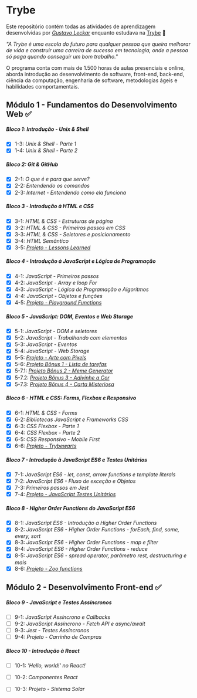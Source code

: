 # Trybe

Este repositório contém todas as atividades de aprendizagem desenvolvidas por _[Gustavo Leckar](https://www.linkedin.com/in/gustavoleckar)_ enquanto estudava na [Trybe](https://www.betrybe.com/) :rocket:

_"A Trybe é uma escola do futuro para qualquer pessoa que queira melhorar de vida e construir uma carreira de sucesso em tecnologia, onde a pessoa só paga quando conseguir um bom trabalho."_

O programa conta com mais de 1.500 horas de aulas presenciais e online, aborda introdução ao desenvolvimento de software, front-end, back-end, ciência da computação, engenharia de software, metodologias ágeis e habilidades comportamentais.

## Módulo 1 - Fundamentos do Desenvolvimento Web :white_check_mark:

##### Bloco 1: Introdução - Unix & Shell

- [x] 1-3: _Unix & Shell - Parte 1_
- [x] 1-4: _Unix & Shell - Parte 2_

##### Bloco 2: Git & GitHub

- [x] 2-1: _O que é e para que serve?_
- [x] 2-2: _Entendendo os comandos_
- [x] 2-3: _Internet - Entendendo como ela funciona_

##### Bloco 3 - Introdução à HTML e CSS

- [x] 3-1: _HTML & CSS - Estruturas de página_
- [x] 3-2: _HTML & CSS - Primeiros passos em CSS_
- [x] 3-3: _HTML & CSS - Seletores e posicionamento_
- [x] 3-4: _HTML Semântico_
- [x] 3-5: <a href="./projetos/fundamentos/sd-023-a-project-lessons-learned">_Projeto - Lessons Learned_</a>

##### Bloco 4 - Introdução à JavaScript e Lógica de Programação

- [x] 4-1: _JavaScript - Primeiros passos_
- [x] 4-2: _JavaScript - Array e loop For_
- [x] 4-3: _JavaScript - Lógica de Programação e Algoritmos_
- [x] 4-4: _JavaScript - Objetos e funções_
- [x] 4-5: <a href="./projetos/fundamentos/sd-023-a-project-playground-functions">_Projeto - Playground Functions_</a>

##### Bloco 5 - JavaScript: DOM, Eventos e Web Storage

- [x] 5-1: _JavaScript - DOM e seletores_
- [x] 5-2: _JavaScript - Trabalhando com elementos_
- [x] 5-3: _JavaScript - Eventos_
- [x] 5-4: _JavaScript - Web Storage_
- [x] 5-5: <a href="./projetos/fundamentos/sd-023-a-project-pixels-art">_Projeto - Arte com Pixels_</a>
- [x] 5-6: <a href="./projetos/fundamentos/sd-023-a-project-todo-list">_Projeto Bônus 1 - Lista de tarefas_</a>
- [x] 5-7.1: <a href="./projetos/fundamentos/sd-023-a-project-meme-generator">_Projeto Bônus 2 - Meme Generator_</a>
- [x] 5-7.2: <a href="./projetos/fundamentos/sd-023-a-project-color-guess">_Projeto Bônus 3 - Adivinhe a Cor_</a>
- [x] 5-7.3: <a href="./projetos/fundamentos/sd-023-a-project-mistery-letter">_Projeto Bônus 4 - Carta Misteriosa_</a>

##### Bloco 6 - HTML e CSS: Forms, Flexbox e Responsivo

- [x] 6-1: _HTML & CSS - Forms_
- [x] 6-2: _Bibliotecas JavaScript e Frameworks CSS_
- [x] 6-3: _CSS Flexbox - Parte 1_
- [x] 6-4: _CSS Flexbox - Parte 2_
- [x] 6-5: _CSS Responsivo - Mobile First_
- [x] 6-6: <a href="./projetos/fundamentos/sd-023-a-project-trybewarts">_Projeto - Trybewarts_</a>

##### Bloco 7 - Introdução à JavaScript ES6 e Testes Unitários

- [x] 7-1: _JavaScript ES6 - let, const, arrow functions e template literals_
- [x] 7-2: _JavaScript ES6 - Fluxo de exceção e Objetos_
- [x] 7-3: _Primeiros passos em Jest_
- [x] 7-4: <a href="./projetos/fundamentos/sd-023-a-project-js-unit-tests">_Projeto - JavaScript Testes Unitários_</a>

##### Bloco 8 - Higher Order Functions do JavaScript ES6

- [x] 8-1: _JavaScript ES6 - Introdução a Higher Order Functions_
- [x] 8-2: _JavaScript ES6 - Higher Order Functions - forEach, find, some, every, sort_
- [x] 8-3: _JavaScript ES6 - Higher Order Functions - map e filter_
- [x] 8-4: _JavaScript ES6 - Higher Order Functions - reduce_
- [x] 8-5: _JavaScript ES6 - spread operator, parâmetro rest, destructuring e mais_
- [x] 8-6: <a href="./projetos/fundamentos/sd-023-a-project-zoo-functions">_Projeto - Zoo functions_</a>

## Módulo 2 - Desenvolvimento Front-end :white_check_mark:

##### Bloco 9 - JavaScript e Testes Assíncronos

- [ ] 9-1: _JavaScript Assíncrono e Callbacks_
- [ ] 9-2: _JavaScript Assíncrono - Fetch API e async/await_
- [ ] 9-3: _Jest - Testes Assíncronos_
- [ ] 9-4: _Projeto - Carrinho de Compras_

##### Bloco 10 - Introdução à React

- [ ] 10-1: _'Hello, world!' no React!_
- [ ] 10-2: _Componentes React_
- [ ] 10-3: _Projeto - Sistema Solar_


